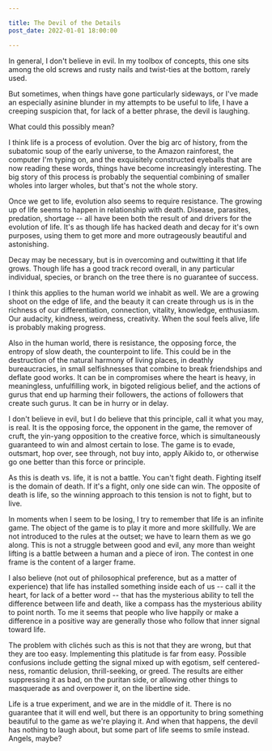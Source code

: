 ```yaml
---

title: The Devil of the Details
post_date: 2022-01-01 18:00:00

---
```


In general, I don't believe in evil. In my toolbox of concepts, this one sits among the old screws and rusty nails and twist-ties at the bottom, rarely used. 

But sometimes, when things have gone particularly sideways, or I've made an especially asinine blunder in my attempts to be useful to life, I have a creeping suspicion that, for lack of a better phrase, the devil is laughing. 

What could this possibly mean?

I think life is a process of evolution. Over the big arc of history, from the subatomic soup  of the early universe, to the Amazon rainforest, the computer I'm typing on, and the exquisitely constructed eyeballs that are now reading these words, things have become increasingly interesting. The big story of this process is probably the sequential combining of smaller wholes into larger wholes, but that's not the whole story. 

Once we get to life, evolution also seems to require resistance. The growing up of life seems to happen in relationship with death. Disease, parasites, predation, shortage -- all have been both the result of and drivers for the evolution of life. It's as though life has hacked death and decay for it's own purposes, using them to get more and more outrageously beautiful and astonishing.  

Decay may be necessary, but is in overcoming and outwitting it that life grows. Though life has a good track record overall, in any particular individual, species, or branch on the tree there is no guarantee of success. 

I think this applies to the human world we inhabit as well. We are a growing shoot on the edge of life, and the beauty it can create through us is in the richness of our differentiation, connection, vitality, knowledge, enthusiasm. Our audacity, kindness, weirdness, creativity. When the soul feels alive, life is probably making progress. 

Also in the human world, there is resistance, the opposing force, the entropy of slow death, the counterpoint to life. This could be in the destruction of the natural harmony of living places, in deathly bureaucracies, in small selfishnesses that combine to break friendships and deflate good works. It can be in compromises where the heart is heavy, in meaningless, unfulfilling work, in bigoted religious belief, and the actions of gurus that end up harming their followers, the actions of followers that create such gurus. It can be in hurry or in delay. 

I don't believe in evil, but I do believe that this principle, call it what you may, is real. It is the opposing force, the opponent in the game, the remover of cruft, the yin-yang opposition to the creative force, which is simultaneously guaranteed to win and almost certain to lose. The game is to evade, outsmart, hop over, see through, not buy into, apply Aikido to, or otherwise go one better than this force or principle. 

As this is death vs. life, it is not a battle. You can't fight death. Fighting itself is the domain of death. If it's a fight, only one side can win. The opposite of death is life, so the winning approach to this tension is not to fight, but to live. 

In moments when I seem to be losing, I try to remember that life is an infinite game. The object of the game is to play it more and more skillfully. We are not introduced to the rules at the outset; we have to learn them as we go along. This is not a struggle between good and evil, any more than weight lifting is a battle between a human and a piece of iron. The contest in one frame is the content of a larger frame. 

I also believe (not out of philosophical preference, but as a matter of experience) that life has installed something inside each of us -- call it the heart, for lack of a better word -- that has the mysterious ability to tell the difference between life and death, like a compass has the mysterious ability to point north. To me it seems that people who live happily or make a difference in a positive way are generally those who follow that inner signal toward life. 

The problem with clichés such as this is not that they are wrong, but that they are too easy. Implementing this platitude is far from easy. Possible confusions include getting the signal mixed up with egotism, self centered-ness, romantic delusion, thrill-seeking, or greed. The results are either suppressing it as bad, on the puritan side, or allowing other things to masquerade as and overpower it, on the libertine side. 

Life is a true experiment, and we are in the middle of it. There is no guarantee that it will end well, but there is an opportunity to bring something beautiful to the game as we're playing it. And when that happens, the devil has nothing to laugh about, but some part of life seems to smile instead. Angels, maybe? 

